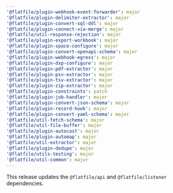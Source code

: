 ```yaml
---
'@flatfile/plugin-webhook-event-forwarder': major
'@flatfile/plugin-delimiter-extractor': major
'@flatfile/plugin-convert-sql-ddl': major
'@flatfile/plugin-connect-via-merge': major
'@flatfile/util-response-rejection': major
'@flatfile/plugin-export-workbook': major
'@flatfile/plugin-space-configure': major
'@flatfile/plugin-convert-openapi-schema': major
'@flatfile/plugin-webhook-egress': major
'@flatfile/plugin-dxp-configure': major
'@flatfile/plugin-pdf-extractor': major
'@flatfile/plugin-psv-extractor': major
'@flatfile/plugin-tsv-extractor': major
'@flatfile/plugin-zip-extractor': major
'@flatfile/plugin-constraints': patch
'@flatfile/plugin-job-handler': major
'@flatfile/plugin-convert-json-schema': major
'@flatfile/plugin-record-hook': major
'@flatfile/plugin-convert-yaml-schema': major
'@flatfile/util-fetch-schema': major
'@flatfile/util-file-buffer': major
'@flatfile/plugin-autocast': major
'@flatfile/plugin-automap': major
'@flatfile/util-extractor': major
'@flatfile/plugin-dedupe': major
'@flatfile/utils-testing': major
'@flatfile/util-common': major
---
```


This release updates the `@flatfile/api` and `@flatfile/listener` dependencies.
